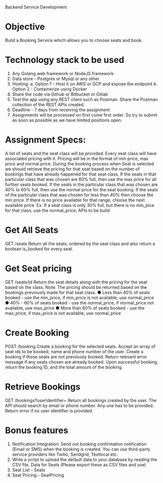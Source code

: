 Backend Service Development

# Objective

Build a Booking Service which allows you to choose seats and book.

# Technology stack to be used

1. Any Golang web framework or NodeJS framework
2. Data store - Postgres or Mysql or any other
3. Hosting:
   a. Option 1 - Host it on AWS or GCP and expose the endpoint
   b. Option 2 - Containerize using Docker
4. Share the code via Github or Bitbucket or Gitlab
5. Test the app using any REST client such as Postman. Share the Postman
   collection of the REST APIs created.
6. Deadline - 7 days from receiving the assignment
7. Assignments will be processed on first come first order. So try to submit as
   soon as possible as we have limited positions open.

# Assignment Specs:

A list of seats and the seat class will be provided. Every seat class will have
associated pricing with it. Pricing will be in the format of min price, max price and
normal price.
During the booking process when Seat is selected we should retrieve the pricing
for that seat based on the number of bookings that have already happened for
that seat class. If the seats in that particular class that was chosen are 60% full,
then use the max price for all further seats booked. If the seats in the particular
class that was chosen are 40% to 60% full, then use the normal price for the seat
booking. If the seats of the particular class that was chosen for less than 40% then
choose the min price.
If there is no price available for that range, choose the next available price. Ex. If a
seat class is only 30% full, but there is no min_pice for that class, use the
normal_price.
APIs to be build

# Get All Seats

GET /seats
Return all the seats, ordered by the seat class and also return a boolean is_booked
for every seat.

# Get Seat pricing

GET /seats/id
Return the seat details along with the pricing for the seat based on the class.
Note: The pricing should be returned based on the bookings previously made for
that seat class.
● Less than 40% of seats booked - use the min_price, if min_price is not
available, use normal_price
● 40% - 60% of seats booked - use the normal_price, if normal_price not
available, use max_price
● More than 60% of seats booked - use the max_price, if max_price is not
available, use normal_price

# Create Booking

POST /booking
Create a booking for the selected seats.
Accept an array of seat ids to be booked, name and phone number of the user.
Create a booking if those seats are not previously booked. Return relevant error
message if any seats chosen are already booked.
Upon successful booking, return the booking ID, and the total amount of the
booking.

# Retrieve Bookings

GET /bookings?userIdentifier=<email or phone number>
Return all bookings created by the user. The API should search by email or phone
number. Any one has to be provided. Return error if no user identifier is provided.

# Bonus features

1. Notification Integration: Send out booking confirmation notification (Email
   or SMS) when the booking is created. You can use third-party service
   providers like Twilio, Sendgrid, Textlocal etc.
2. Write a script to upload the default data to your database by reading the
   CSV file.
   Data for Seats (Please export these as CSV files and use)
3. Seat List - Seats
4. Seat Pricing - SeatPricing
